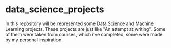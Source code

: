 # data_science_projects
In this repository will be represented some Data Science and Machine Learning projects. These projects are just like "An attempt at writing". Some of them were taken from courses, which i've completed, some were made by my personal inspiration. 
